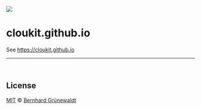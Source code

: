[![](https://cloukit.github.io/assets/images/cloukit-banner-github.svg?v3)](https://cloukit.github.io/)

# cloukit.github.io

See https://cloukit.github.io


-----

&nbsp;

## License

[MIT](./LICENSE) © [Bernhard Grünewaldt](https://github.com/clouless)
